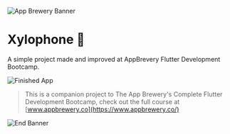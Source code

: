 ![App Brewery Banner](https://github.com/londonappbrewery/Images/blob/master/AppBreweryBanner.png)


# Xylophone 🎹

A simple project made and improved at AppBrevery Flutter Development Bootcamp.

![Finished App](https://github.com/londonappbrewery/Images/blob/master/xylophone-flutter.png)

>This is a companion project to The App Brewery's Complete Flutter Development Bootcamp, check out the full course at [www.appbrewery.co](https://www.appbrewery.co/)

![End Banner](https://github.com/londonappbrewery/Images/blob/master/readme-end-banner.png)

